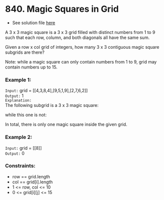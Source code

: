 # 840. Magic Squares in Grid

- See solution file [here](./solution.cpp)

A 3 x 3 magic square is a 3 x 3 grid filled with distinct numbers from 1 to 9 such that
each row, column, and both diagonals all have the same sum.

Given a row x col grid of integers, how many 3 x 3 contiguous magic square subgrids are
there?

Note: while a magic square can only contain numbers from 1 to 9, grid may contain numbers
up to 15.

### Example 1:

`Input:` grid = [[4,3,8,4],[9,5,1,9],[2,7,6,2]]  
`Output:` 1  
`Explanation:`   
The following subgrid is a 3 x 3 magic square:

while this one is not:

In total, there is only one magic square inside the given grid.

### Example 2:

`Input:` grid = [[8]]  
`Output:` 0  
 
### Constraints:

- row == grid.length
- col == grid[i].length
- 1 <= row, col <= 10
- 0 <= grid[i][j] <= 15